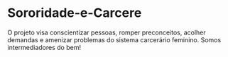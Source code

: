 # Sororidade-e-Carcere

O projeto visa conscientizar pessoas, romper preconceitos, acolher demandas e amenizar problemas do sistema carcerário feminino.
Somos intermediadores do bem!
